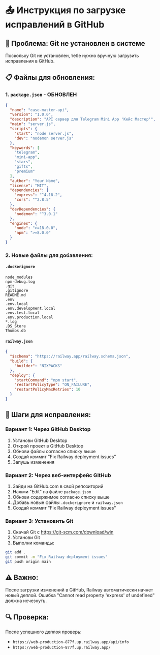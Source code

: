 # 📤 Инструкция по загрузке исправлений в GitHub

## 🚨 Проблема: Git не установлен в системе

Поскольку Git не установлен, тебе нужно вручную загрузить исправления в GitHub.

## 📋 Файлы для обновления:

### 1. `package.json` - ОБНОВЛЕН
```json
{
  "name": "case-master-api",
  "version": "1.0.0",
  "description": "API сервер для Telegram Mini App 'Кейс Мастер'",
  "main": "server.js",
  "scripts": {
    "start": "node server.js",
    "dev": "nodemon server.js"
  },
  "keywords": [
    "telegram",
    "mini-app",
    "stars",
    "gifts",
    "premium"
  ],
  "author": "Your Name",
  "license": "MIT",
  "dependencies": {
    "express": "^4.18.2",
    "cors": "^2.8.5"
  },
  "devDependencies": {
    "nodemon": "^3.0.1"
  },
  "engines": {
    "node": ">=18.0.0",
    "npm": ">=8.0.0"
  }
}
```

### 2. Новые файлы для добавления:

#### `.dockerignore`
```
node_modules
npm-debug.log
.git
.gitignore
README.md
.env
.env.local
.env.development.local
.env.test.local
.env.production.local
*.log
.DS_Store
Thumbs.db
```

#### `railway.json`
```json
{
  "$schema": "https://railway.app/railway.schema.json",
  "build": {
    "builder": "NIXPACKS"
  },
  "deploy": {
    "startCommand": "npm start",
    "restartPolicyType": "ON_FAILURE",
    "restartPolicyMaxRetries": 10
  }
}
```

## 🎯 Шаги для исправления:

### Вариант 1: Через GitHub Desktop
1. Установи GitHub Desktop
2. Открой проект в GitHub Desktop
3. Обнови файлы согласно списку выше
4. Создай коммит "Fix Railway deployment issues"
5. Запушь изменения

### Вариант 2: Через веб-интерфейс GitHub
1. Зайди на GitHub.com в свой репозиторий
2. Нажми "Edit" на файле `package.json`
3. Обнови содержимое согласно списку выше
4. Добавь новые файлы `.dockerignore` и `railway.json`
5. Создай коммит "Fix Railway deployment issues"

### Вариант 3: Установить Git
1. Скачай Git с https://git-scm.com/download/win
2. Установи Git
3. Выполни команды:
```bash
git add .
git commit -m "Fix Railway deployment issues"
git push origin main
```

## ⚠️ Важно:
После загрузки изменений в GitHub, Railway автоматически начнет новый деплой. 
Ошибка "Cannot read property 'express' of undefined" должна исчезнуть.

## 🔍 Проверка:
После успешного деплоя проверь:
- `https://web-production-877f.up.railway.app/api/info`
- `https://web-production-877f.up.railway.app/`
